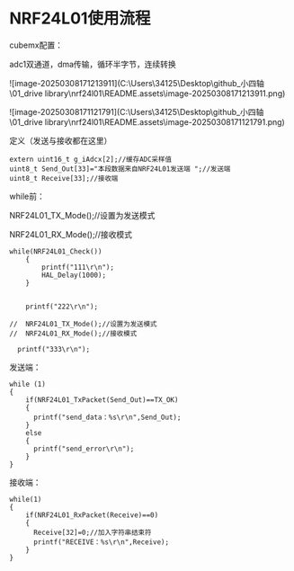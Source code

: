 

# NRF24L01使用流程

cubemx配置：

adc1双通道，dma传输，循环半字节，连续转换

![image-20250308171213911](C:\Users\34125\Desktop\github_小四轴\01_drive library\nrf24l01\README.assets\image-20250308171213911.png)



![image-20250308171121791](C:\Users\34125\Desktop\github_小四轴\01_drive library\nrf24l01\README.assets\image-20250308171121791.png)



定义（发送与接收都在这里）

```
extern uint16_t g_iAdcx[2];//缓存ADC采样值
uint8_t Send_Out[33]="本段数据来自NRF24L01发送端 ";//发送端
uint8_t Receive[33];//接收端
```

while前：

NRF24L01_TX_Mode();//设置为发送模式

NRF24L01_RX_Mode();//接收模式

```
while(NRF24L01_Check())
	{
		printf("111\r\n"); 
 		HAL_Delay(1000);
	}
	

	printf("222\r\n");

//	NRF24L01_TX_Mode();//设置为发送模式
//	NRF24L01_RX_Mode();//接收模式

  printf("333\r\n");
```

发送端：

	while (1)
	{	
		if(NRF24L01_TxPacket(Send_Out)==TX_OK)
	    {
	      printf("send_data：%s\r\n",Send_Out);
	    }
	    else
	    {
	      printf("send_error\r\n");
	    } 
	}

接收端：

```
while(1)
{
	if(NRF24L01_RxPacket(Receive)==0)
    {
      Receive[32]=0;//加入字符串结束符      
      printf("RECEIVE：%s\r\n",Receive);
    }
}
```

